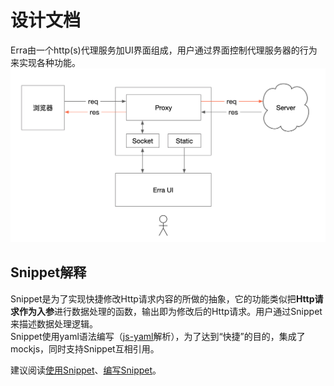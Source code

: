 # 设计文档
Erra由一个http(s)代理服务加UI界面组成，用户通过界面控制代理服务器的行为来实现各种功能。  
![设计图](./assets/design.png)

## Snippet解释
Snippet是为了实现快捷修改Http请求内容的所做的抽象，它的功能类似把**Http请求作为入参**进行数据处理的函数，输出即为修改后的Http请求。用户通过Snippet来描述数据处理逻辑。  
Snippet使用yaml语法编写（[js-yaml](https://github.com/nodeca/js-yaml)解析），为了达到“快捷”的目的，集成了mockjs，同时支持Snippet互相引用。  

建议阅读[使用Snippet](./guide.md#使用snippet)、[编写Snippet](./guide.md#编写snippet)。  
